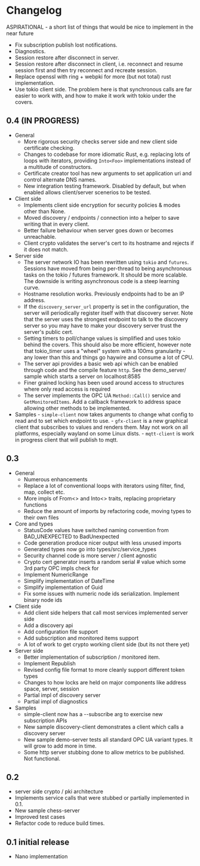 # Changelog

ASPIRATIONAL - a short list of things that would be nice to implement in the near future
  - Fix subscription publish lost notifications.
  - Diagnostics.
  - Session restore after disconnect in server.
  - Session restore after disconnect in client, i.e. reconnect and resume session first and then try reconnect and recreate session.
  - Replace openssl with ring + webpki for more (but not total) rust implementation.
  - Use tokio client side. The problem here is that synchronous calls are far easier to work with, and how to make it
    work with tokio under the covers.

## 0.4 (IN PROGRESS)
  - General
    - More rigorous security checks server side and new client side certificate checking.
    - Changes to codebase for more idiomatic Rust, e.g. replacing lots of loops with iterators, providing
      `Into<Foo>` implementations instead of a multitude of constructors.
    - Certificate creator tool has new arguments to set application uri and control alternate DNS names.
    - New integration testing framework. Disabled by default, but when enabled allows client/server scenerios to be tested.
  - Client side
    - Implements client side encryption for security policies & modes other than None.
    - Moved discovery / endpoints / connection into a helper to save writing that in every client.
    - Better failure behaviour when server goes down or becomes unreachable.
    - Client crypto validates the server's cert to its hostname and rejects if it does not match.
  - Server side
    - The server network IO has been rewritten using `tokio` and `futures`. Sessions have moved from being per-thread 
      to being asynchronous tasks on the tokio / futures framework. It should be more scalable. The downside is writing
      asynchronous code is a steep learning curve.
    - Hostname resolution works. Previously endpoints had to be an IP address.
    - If the `discovery_server_url` property is set in the configuration, the server will periodically
      register itself with that discovery server. Note that the server uses the strongest endpoint to talk to the discovery
      server so you may have to make your discovery server trust the server's public cert.
    - Setting timers to poll/change values is simplified and uses tokio behind the covers. This should also be more
      efficient, however note that tokio_timer uses a "wheel" system with a 100ms granularity - any lower than this 
      and things go haywire and consume a lot of CPU.
    - The server api provides a basic web api which can be enabled through code and the compile feature `http`.
      See the demo_server/ sample which starts a server on localhost:8585
    - Finer grained locking has been used around access to structures where only read access is required
    - The server implements the OPC UA `Method::Call()` service and `GetMonitoredItems`. Add a callback framework to 
      address space allowing other methods to be implemented.
   - Samples
    - `simple-client` now takes arguments to change what config to read and to set which endpoint to use.
    - `gfx-client` is a new graphical client that subscribes to values and renders them. May not work on all platforms, 
       especially wayland on some Linux dists.
    - `mqtt-client` is work in progress client that will publish to mqtt.

## 0.3
  - General
    - Numerous enhancements
    - Replace a lot of conventional loops with iterators using filter, find, map, collect etc.
    - More impls of From<> and Into<> traits, replacing proprietary functions
    - Reduce the amount of imports by refactoring code, moving types to their own files
  - Core and types
    - StatusCode values have switched naming convention from BAD_UNEXPECTED to BadUnexpected 
    - Code generation produce nicer output with less unused imports
    - Generated types now go into types/src/service_types
    - Security channel code is more server / client agnostic
    - Crypto cert generator inserts a random serial # value which some 3rd party OPC impls check for
    - Implement NumericRange
    - Simplify implementation of DateTime
    - Simplify implementation of Guid
    - Fix some issues with numeric node ids serialization. Implement binary node ids
  - Client side
    - Add client side helpers that call most services implemented server side
    - Add a discovery api
    - Add configuration file support
    - Add subscription and monitored items support
    - A lot of work to get crypto working client side (but its not there yet)
  - Server side
    - Better implementation of subscription / monitored item.
    - Implement Republish
    - Revised config file format to more cleanly support different token types
    - Changes to how locks are held on major components like address space, server, session
    - Partial impl of discovery server
    - Partial impl of diagnostics 
  - Samples
    - simple-client now has a --subscribe arg to exercise new subscription APIs
    - New sample discovery-client demonstrates a client which calls a discovery server
    - New sample demo-server tests all standard OPC UA variant types. It will grow to add more in time.
    - Some http server stubbing done to allow metrics to be published. Not functional.
  
## 0.2 
  - server side crypto / pki architecture
  - Implements service calls that were stubbed or partially implemented in 0.1.
  - New sample chess-server
  - Improved test cases
  - Refactor code to reduce build times.
  
## 0.1 initial release 
  - Nano implementation


